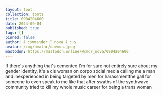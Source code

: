 ```yaml
---
layout: toot
collection: toots
title: 0904204600
date: 2024-09-04
published: true
tags: []
pinned: false
author: ⸸ commander ░ nova ⸸ :~$
avatar: /img/avatar/daemon.jpeg
mastodon: https://mastodon.online/@cmdr_nova/0904204600
---
```


If there's anything that's cemented I'm for sure not entirely sure about my gender identity, it's a cis woman on corpo social media calling me a man and inexperienced in being targeted by men for harassmentthe gall for someone to even speak to me like that after swaths of the synthwave community tried to kill my whole music career for being a trans woman
